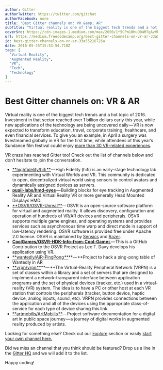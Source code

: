 ```yaml
---
author: Gitter
authorTwitter: https://twitter.com/gitchat
authorFacebook: none
title: "Best Gitter channels on: VR &amp; AR"
subTitle: "Virtual reality is one of the biggest tech trends and a hot topic of 2016. Investment in that sector reached over 1 billion dollars early..."
coverSrc: https://cdn-images-1.medium.com/max/2000/1*5CPn10huO04M7gAvVb-Gkg.png
url: https://medium.freecodecamp.org/best-gitter-channels-on-vr-ar-33a55218726a
id: best-gitter-channels-on-vr-ar-33a55218726a
date: 2016-05-25T15:53:54.710Z
tags: [
  "Virtual Reality",
  "Augmented Reality",
  "VR",
  "Tech",
  "Technology"
]
---
```

# Best Gitter channels on: VR & AR

Virtual reality is one of the biggest tech trends and a hot topic of 2016\. Investment in that sector reached over 1 billion dollars early this year, while new applications of the technology are being uncovered daily — VR is now expected to transform education, travel, corporate training, healthcare, and even financial services. To give you an example, in April a surgery was livestreamed globally in VR for the first time, while attendees of this year’s Sundance film festival could enjoy [more than 30 VR-related experiences](http://www.sundance.org/blogs/news/new-frontier-projects-and-films-announced-for-2016-festival).

VR craze has reached Gitter too! Check out the list of channels below and don’t hesitate to join the conversation.

*   [**highfidelity/hifi **](https://gitter.im/highfidelity/hifi?utm_source=blog&utm_medium=content&utm_campaign=vrar)— High Fidelity (hifi) is an early-stage technology lab experimenting with Virtual Worlds and VR. This community is dedicated to open, decentralized virtual world using sensors to control avatars and dynamically assigned devices as servers.
*   [**pupil-labs/hmd-eyes**](https://gitter.im/pupil-labs/hmd-eyes?utm_source=blog&utm_medium=content&utm_campaign=vrar) — Building blocks for eye tracking in Augmented Reality AR and Virtual Reality VR or more generally Head Mounted Displays HMD.
*   [**OSVR/OSVR-Unreal **](https://gitter.im/OSVR/OSVR-Unreal?utm_source=blog&utm_medium=content&utm_campaign=vrar)— OSVR is an open-source software platform for virtual and augmented reality. It allows discovery, configuration and operation of hundreds of VR/AR devices and peripherals. OSVR supports multiple game engines, and operating systems and provides services such as asynchronous time warp and direct mode in support of low-latency rendering. OSVR software is provided free under Apache 2.0 license. OSVR is maintained by [Sensics](http://www.sensics.com/) and [Razer](http://www.razerzone.com/).
*   [**CoolGames/OSVR-HDK-Info-from-Cool-Game**s ](https://gitter.im/CoolGames/OSVR-HDK-Info-from-Cool-Games?utm_source=blog&utm_medium=content&utm_campaign=vrar)— This is a GitHub Contribution to the OSVR Project as Lee T. Davy develops his application using VR.
*   [**wantedly/AiR-PingPong **](https://gitter.im/wantedly/AiR-PingPong?utm_source=blog&utm_medium=content&utm_campaign=vrar)**— **Project to hack a ping-pong table of Wantedly in AR
*   [**vrpn/vrpn **](https://gitter.im/vrpn/vrpn?utm_source=blog&utm_medium=content&utm_campaign=vrar)**— **The Virtual-Reality Peripheral Network (VRPN) is a set of classes within a library and a set of servers that are designed to implement a network-transparent interface between application programs and the set of physical devices (tracker, etc.) used in a virtual-reality (VR) system. The idea is to have a PC or other host at each VR station that controls the peripherals (tracker, button device, haptic device, analog inputs, sound, etc). VRPN provides connections between the application and all of the devices using the appropriate class-of-service for each type of device sharing this link.
*   [**artmobilis/ArtMobilis **](https://gitter.im/artmobilis/ArtMobilis?utm_source=blog&utm_medium=content&utm_campaign=vrar)— Project software documentation for a digital art in public space journey — a journey of digital works in augmented reality produced by artists.

Looking for something else? Check out our [Explore](https://gitter.im/explore/tags/javascript,php,ruby) section or easily [start your own channel here.](https://gitter.im/home#createroom)

Did we miss an channel that you think should be featured? Drop us a line in the [Gitter HQ](https://gitter.im/gitterHQ/gitter) and we will add it to the list.

Happy coding!








